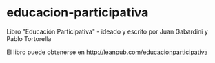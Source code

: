 educacion-participativa
=======================

Libro "Educación Participativa" - ideado y escrito por Juan Gabardini y Pablo Tortorella

El libro puede obtenerse en http://leanpub.com/educacionparticipativa
